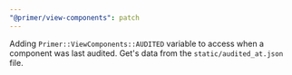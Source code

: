 ```yaml
---
"@primer/view-components": patch
---
```


Adding `Primer::ViewComponents::AUDITED` variable to access when a component was last audited. Get's data from the `static/audited_at.json` file.
